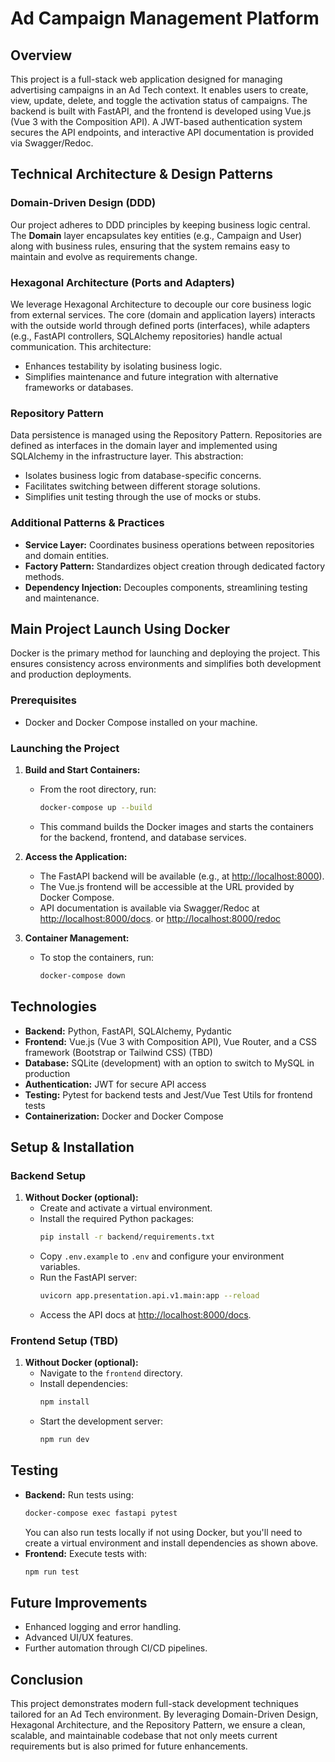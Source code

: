 # Ad Campaign Management Platform

## Overview

This project is a full-stack web application designed for managing advertising campaigns in an Ad Tech context. It enables users to create, view, update, delete, and toggle the activation status of campaigns. The backend is built with FastAPI, and the frontend is developed using Vue.js (Vue 3 with the Composition API). A JWT-based authentication system secures the API endpoints, and interactive API documentation is provided via Swagger/Redoc.

## Technical Architecture & Design Patterns

### Domain-Driven Design (DDD)

Our project adheres to DDD principles by keeping business logic central. The **Domain** layer encapsulates key entities (e.g., Campaign and User) along with business rules, ensuring that the system remains easy to maintain and evolve as requirements change.

### Hexagonal Architecture (Ports and Adapters)

We leverage Hexagonal Architecture to decouple our core business logic from external services. The core (domain and application layers) interacts with the outside world through defined ports (interfaces), while adapters (e.g., FastAPI controllers, SQLAlchemy repositories) handle actual communication. This architecture:

- Enhances testability by isolating business logic.
- Simplifies maintenance and future integration with alternative frameworks or databases.

### Repository Pattern

Data persistence is managed using the Repository Pattern. Repositories are defined as interfaces in the domain layer and implemented using SQLAlchemy in the infrastructure layer. This abstraction:

- Isolates business logic from database-specific concerns.
- Facilitates switching between different storage solutions.
- Simplifies unit testing through the use of mocks or stubs.

### Additional Patterns & Practices

- **Service Layer:** Coordinates business operations between repositories and domain entities.
- **Factory Pattern:** Standardizes object creation through dedicated factory methods.
- **Dependency Injection:** Decouples components, streamlining testing and maintenance.

## Main Project Launch Using Docker

Docker is the primary method for launching and deploying the project. This ensures consistency across environments and simplifies both development and production deployments.

### Prerequisites

- Docker and Docker Compose installed on your machine.

### Launching the Project

1. **Build and Start Containers:**

   - From the root directory, run:
     ```bash
     docker-compose up --build
     ```
   - This command builds the Docker images and starts the containers for the backend, frontend, and database services.

2. **Access the Application:**

   - The FastAPI backend will be available (e.g., at [http://localhost:8000](http://localhost:8000)).
   - The Vue.js frontend will be accessible at the URL provided by Docker Compose.
   - API documentation is available via Swagger/Redoc at [http://localhost:8000/docs](http://localhost:8000/docs). or [http://localhost:8000/redoc](http://localhost:8000/redoc) 

3. **Container Management:**

   - To stop the containers, run:
     ```bash
     docker-compose down
     ```

## Technologies

- **Backend:** Python, FastAPI, SQLAlchemy, Pydantic
- **Frontend:** Vue.js (Vue 3 with Composition API), Vue Router, and a CSS framework (Bootstrap or Tailwind CSS) (TBD)
- **Database:** SQLite (development) with an option to switch to MySQL in production
- **Authentication:** JWT for secure API access
- **Testing:** Pytest for backend tests and Jest/Vue Test Utils for frontend tests
- **Containerization:** Docker and Docker Compose

## Setup & Installation

### Backend Setup

1. **Without Docker (optional):**
   - Create and activate a virtual environment.
   - Install the required Python packages:
     ```bash
     pip install -r backend/requirements.txt
     ```
   - Copy `.env.example` to `.env` and configure your environment variables.
   - Run the FastAPI server:
     ```bash
     uvicorn app.presentation.api.v1.main:app --reload
     ```
   - Access the API docs at [http://localhost:8000/docs](http://localhost:8000/docs).

### Frontend Setup (TBD)

1. **Without Docker (optional):**
   - Navigate to the `frontend` directory.
   - Install dependencies:
     ```bash
     npm install
     ```
   - Start the development server:
     ```bash
     npm run dev
     ```

## Testing

- **Backend:** Run tests using:
  ```bash
  docker-compose exec fastapi pytest
  ```
  You can also run tests locally if not using Docker, but you'll need to create a virtual environment and install dependencies as shown above.
- **Frontend:** Execute tests with:
  ```bash
  npm run test
  ```

## Future Improvements

- Enhanced logging and error handling.
- Advanced UI/UX features.
- Further automation through CI/CD pipelines.

## Conclusion

This project demonstrates modern full-stack development techniques tailored for an Ad Tech environment. By leveraging Domain-Driven Design, Hexagonal Architecture, and the Repository Pattern, we ensure a clean, scalable, and maintainable codebase that not only meets current requirements but is also primed for future enhancements.


